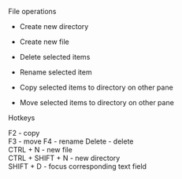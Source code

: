 
File operations
* Create new directory

* Create new file

* Delete selected items

* Rename selected item

* Copy selected items to directory on other pane

* Move selected items to directory on other pane

 Hotkeys

F2 - copy  
F3 - move 
F4 - rename 
Delete - delete  
CTRL + N - new file  
CTRL + SHIFT + N - new directory  
SHIFT + D - focus corresponding text field

